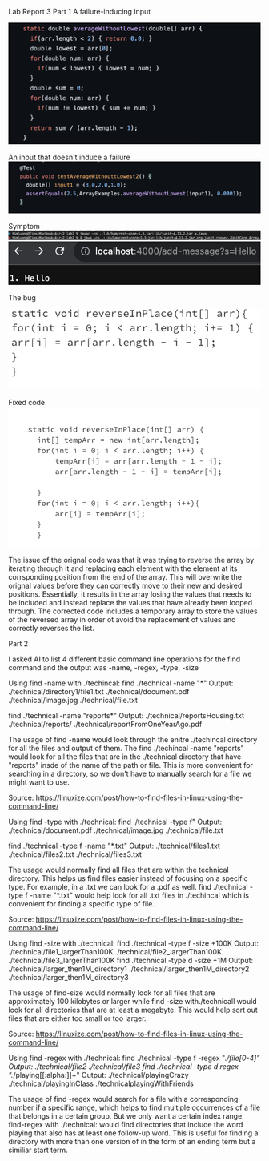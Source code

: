 Lab Report 3
Part 1 
A failure-inducing input

![image](ss3.png)

An input that doesn't induce a failure
![image](ss4.png)



Symptom
![image](screen3.png) 
![image](screen4.png) 



The bug

![image](screen1.png) 

Fixed code
![image](screen2.png) 


The issue of the orignal code was that it was trying to reverse the array by iterating through it and replacing each element with the element at its corrsponding position from the end of the array. This will overwrite the orignal values before they can correctly move to their new and desired positions. Essentially, it results in the array losing the values that needs to be included and instead replace the values that have already been looped through. The corrected code includes a temporary array to store the values of the reversed array in order ot avoid the replacement of values and correctly reverses the list. 

Part 2

I asked AI to list 4 different basic command line operations for the find command and the output was 
-name,  -regex, -type, -size

Using find -name with ./techincal:
find ./technical -name "*"
Output:
./technical/directory1/file1.txt
./technical/document.pdf
./technical/image.jpg
./technical/file.txt


find ./technical -name "reports*"
Output:
./technical/reportsHousing.txt
./technical/reports/
./technical/reportFromOneYearAgo.pdf

The usage of find -name would look through the enitre ./techincal directory for all the files and output of them. The find ./techincal  -name "reports" would look for all the files that are in the ./technical directory that have "reports" insde of the name of the path or file. This is more convenient for searching in a directory, so we don't have to manually search for a file we might want to use. 

 Source: https://linuxize.com/post/how-to-find-files-in-linux-using-the-command-line/ 

Using find -type with ./technical:
find ./technical -type f"
Output:
./technical/document.pdf
./technical/image.jpg
./technical/file.txt

find ./technical -type f -name "*.txt"
Output:
./technical/files1.txt
./technical/files2.txt
./technical/files3.txt

The usage would normally find all files that are within the technical directory. This helps us find files easier instead of focusing on a specific type. For example, in a .txt we can look for a .pdf as well. find ./technical -type f -name "*.txt" would help look for all .txt files in ./techincal which is convenient for finding a specific type of file. 

Source: https://linuxize.com/post/how-to-find-files-in-linux-using-the-command-line/ 


Using find -size with ./technical:
find ./technical -type f -size +100K
Output:
./technical/file1_largerThan100K
./technical/file2_largerThan100K
./technical/file3_largerThan100K
find ./technical -type d -size +1M
Output:
./technical/larger_then1M_directory1
./technical/larger_then1M_directory2
./technical/larger_then1M_directory3

The usage of find-size would normally look for all files that are approximately 100 kilobytes or larger while find -size with./technicall would look for all directories that are at least a megabyte. This would help sort out files that are either too small or too larger. 

Source: https://linuxize.com/post/how-to-find-files-in-linux-using-the-command-line/ 

Using find -regex with ./technical:
find ./technical -type f -regex ".*/file[0-4]"
Output:
./technical/file2
./technical/file3
find ./technical -type d regex ".*/playing[[:alpha:]]+"
Output:
./technical/playingCrazy
./technical/playingInClass
./technicalplayingWithFriends

The usage of find -regex would search for a file with a corresponding number if a specific range, which helps to find multiple occurrences of a file that belongs in a certain group. But we only want a certain index range. find-regex with ./technical: would find directories that include the word playing that also has at least one follow-up word. This is useful for finding a directory with more than one version of in the form of an ending term but a similiar start term. 



